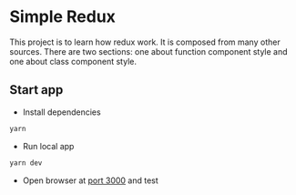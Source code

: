# Simple Redux
This project is to learn how redux work. It is composed from many other sources. There are two sections: one about function component style and one about class component style.

## Start app
- Install dependencies
```bash
yarn
```

- Run local app
```bash
yarn dev
```
- Open browser at [port 3000]("http://localhost:3000") and test
